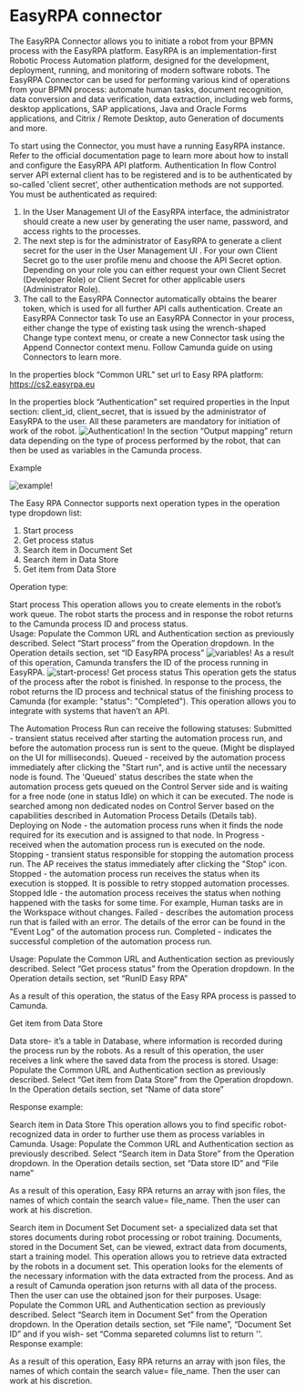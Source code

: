 # EasyRPA connector
The  EasyRPA Connector allows you to initiate a robot from your BPMN process with the EasyRPA platform. EasyRPA is an implementation-first Robotic Process Automation platform, designed for the development, deployment, running, and monitoring of modern software robots.
The EasyRPA Connector can be used for performing various kind of operations from your BPMN process: automate human tasks, document recognition, data conversion and data verification, data extraction, including web forms, desktop applications, SAP applications, Java and Oracle Forms applications, and Citrix / Remote Desktop, auto Generation of documents and more.


To start using the Connector, you must have a running  EasyRPA instance. Refer to the official documentation page to learn more about how to install and configure the EasyRPA API platform.
Authentication​
In flow Control server API external client has to be registered and is to be authenticated by so-called 'client secret', other authentication methods are not supported. You must be authenticated as required:
1. In the User Management UI of the  EasyRPA interface, the administrator should create a new user by generating the user name, password, and access rights to the processes.
2. The next step is for the administrator of  EasyRPA to generate a client secret for the user in the User Management UI . For your own Client Secret go to the user profile menu and choose the API Secret option.  
Depending on your role you can either request your own Client Secret (Developer Role) or Client Secret for other applicable users (Administrator Role). 
3. The call to the  EasyRPA Connector automatically obtains the bearer token, which is used for all further API calls authentication.
Create an  EasyRPA Connector task​
To use an  EasyRPA Connector in your process, either change the type of existing task using the wrench-shaped Change type context menu, or create a new Connector task using the Append Connector context menu. Follow Camunda guide on using Connectors to learn more.

In the properties block “Common URL” set url to Easy RPA platform: https://cs2.easyrpa.eu

In the properties block “Authentication” set required properties in the Input section: client_id, client_secret, that is issued by the administrator of  EasyRPA to the user. 
All these parameters are mandatory for initiation of work of the robot. 
![Authentication!](./assets/images/Authentication.png)
In the section “Output mapping” return data depending on the type of process performed by the robot, that can then be used as variables in the Camunda process.


Example


![example!](./assets/images/example.png)


The Easy RPA Connector supports next operation types in the operation type dropdown list:
1. Start process
2. Get process status
3. Search item in Document Set
4. Search item in Data Store
5. Get item from Data Store

Operation type:

Start process
This operation allows you to create elements in the robot’s work queue. The robot starts the process and in response the robot returns to the Camunda process ID and process status.  
Usage:
Populate the Common URL and  Authentication section as previously described.
Select “Start process” from the Operation dropdown.
In the Operation details section, set “ID EasyRPA process”
![variables!](./assets/images/variables.png)
As a result of this operation, Camunda transfers the ID of the process running in EasyRPA.
![start-process!](./assets/images/start-process.png)
Get process status
This operation gets the status of the process after the robot is finished. In response to the process, the robot returns the ID process and technical status of the finishing process to Camunda (for example: "status": "Completed"). 
This operation allows you to integrate with systems that haven’t an API.

The Automation Process Run can receive the following statuses:
Submitted - transient status received after starting the automation process run, and before the automation process run is sent to the queue. (Might be displayed on the UI for milliseconds).
Queued - received by the automation process immediately after clicking the "Start run", and is active until the necessary node is found. The 'Queued' status describes the state when the automation process gets queued on the Control Server side and is waiting for a free node (one in status Idle) on which it can be executed. The node is searched among non dedicated nodes on Control Server based on the capabilities described in Automation Process Details (Details tab).
Deploying on Node - the automation process runs when it finds the node required for its execution and is assigned to that node.
In Progress - received when the automation process run is executed on the node.
Stopping - transient status responsible for stopping the automation process run. The AP receives the status immediately after clicking the "Stop" icon.
Stopped - the automation process run receives the status when its execution is stopped. It is possible to retry stopped automation processes.
Stopped Idle - the automation process receives the status when nothing happened with the tasks for some time. For example, Human tasks are in the Workspace without changes.
Failed - describes the automation process run that is failed with an error. The details of the error can be found in the "Event Log" of the automation process run.
Completed - indicates the successful completion of the automation process run.

Usage:
Populate the Common URL and  Authentication section as previously described.
Select “Get process status” from the Operation dropdown.
In the Operation details section, set “RunID Easy RPA”

As a result of this operation, the status of the Easy RPA process is passed to Camunda.



Get item from Data Store

Data store- it’s  a table in Database, where information is recorded during the process run by the robots. As a result of this operation, the user receives a link where the saved data from the process is stored.
Usage:
Populate the Common URL and  Authentication section as previously described.
Select “Get item from Data Store” from the Operation dropdown.
In the Operation details section, set “Name of data store”

Response example:



Search item in Data Store
This operation allows you to find specific robot-recognized data in order to further use them as process variables in Camunda.
Usage:
Populate the Common URL and  Authentication section as previously described.
Select “Search item in Data Store” from the Operation dropdown.
In the Operation details section, set “Data store ID” and “File name”

As a result of this operation, Easy RPA returns an array with json files, the names of which contain the search value= file_name. Then the user can work at his discretion.

Search item in Document Set
Document set- a specialized data set that stores documents during robot processing or robot training. Documents, stored in the Document Set, can be viewed, extract data from documents, start a training model.
This operation allows you to retrieve data extracted by the robots in a document set.  This operation looks for the elements of the necessary information with the data extracted from the process. And as a result of Camunda operation json returns with all data of the process. Then the user can use the obtained json for their purposes.
 Usage:
Populate the Common URL and  Authentication section as previously described.
Select “Search item in Document Set” from the Operation dropdown.
In the Operation details section, set “File name”, “Document Set ID” and if you wish- set “Comma separeted columns list to return ''.
Response example:

As a result of this operation, Easy RPA returns an array with json files, the names of which contain the search value= file_name. Then the user can work at his discretion.

